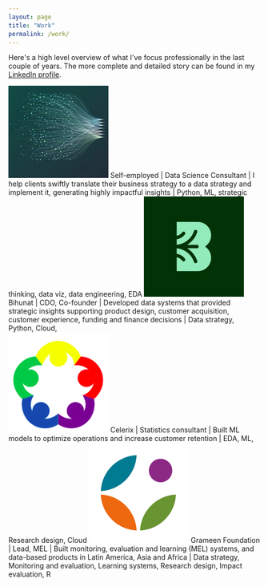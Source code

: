 ```yaml
---
layout: page
title: "Work"
permalink: /work/
---
```

Here's a high level overview of what I've focus professionally in the last couple of years. The more complete and detailed story can be found in my [LinkedIn profile](https://www.linkedin.com/in/ramirocadavid/).

<img src="/assets/images/consultant-logo-1.jpg" width="200"> Self-employed | Data Science Consultant | I help clients swiftly translate their business strategy to a data strategy and implement it, generating highly impactful insights | Python, ML, strategic thinking, data viz, data engineering, EDA
<img src="/assets/images/bihunat-logo.jpg" width="200"> Bihunat | CDO, Co-founder | Developed data systems that provided strategic insights supporting product design, customer acquisition, customer experience, funding and finance decisions | Data strategy, Python, Cloud,  
<img src="/assets/images/celerix-logo.png" width="200"> Celerix | Statistics consultant | Built ML models to optimize operations and increase customer retention | EDA, ML, Research design, Cloud
<img src="/assets/images/grameen-foundation-logo.png" width="200"> Grameen Foundation | Lead, MEL | Built monitoring, evaluation and learning (MEL) systems, and data-based products in Latin America, Asia and Africa | Data strategy, Monitoring and evaluation, Learning systems, Research design, Impact evaluation, R 
